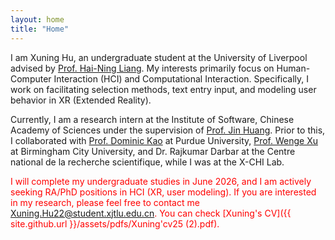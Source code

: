 ```yaml
---
layout: home
title: "Home"
---
```


I am Xuning Hu, an undergraduate student at the University of Liverpool advised by [Prof. Hai-Ning Liang](https://cma.hkust-gz.edu.cn/people/hai-ning-liang/). My interests primarily focus on Human-Computer Interaction (HCI) and Computational Interaction. Specifically, I work on facilitating selection methods, text entry input, and modeling user behavior in XR (Extended Reality).

Currently, I am a research intern at the Institute of Software, Chinese Academy of Sciences under the supervision of [Prof. Jin Huang](https://people.ucas.ac.cn/~huangjin). Prior to this, I collaborated with [Prof. Dominic Kao](https://polytechnic.purdue.edu/profile/kaod) at Purdue University, [Prof. Wenge Xu](https://xuwenge.github.io/) at Birmingham City University, and Dr. Rajkumar Darbar at the Centre national de la recherche scientifique, while I was at the X-CHI Lab.


 <span style="color: red;">I will complete my undergraduate studies in June 2026, and I am actively seeking RA/PhD positions in HCI (XR, user modeling). If you are interested in my research, please feel free to contact me Xuning.Hu22@student.xjtlu.edu.cn. You can check [Xuning's CV]({{ site.github.url }}/assets/pdfs/Xuning'cv25 (2).pdf).</span>


